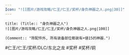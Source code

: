 ```yaml
---
Icon: "![[图片/游戏攻略/仁王/仁王/奖杯/身负神器之人.png|30]]"
---
```

```ad-common-bronze-trophy
title: (Title:: "身负神器之人")
![[图片/游戏攻略/仁王/仁王/奖杯/身负神器之人.png|100]]

(Comment:: "除配件外, 所有装备部位都装有+値15的神器.")
```

#仁王/仁王/奖杯/DLC/东北之龙 #奖杯 #奖杯/铜
